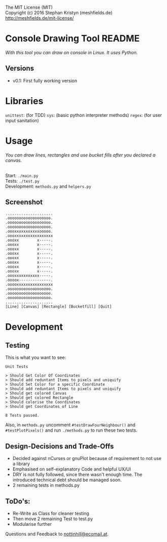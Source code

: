 The MIT License (MIT) <br>
Copyright (c) 2016 Stephan Kristyn (meshfields.de) <br>
http://meshfields.de/mit-license/ <br>

# Console Drawing Tool README

*With this tool you can draw on console in Linux. It uses Python.*

## Versions

- v0.1: First fully working version

# Libraries

`unittest`: (for TDD)
`sys`: (basic python interpreter methods)
`regex`: (for user input sanitation)

# Usage

*You can draw lines, rectangles and use bucket fills after you declared a canvas.*<br><br>

Start: `./main.py` <br>
Tests: `./test.py` <br>
Development: `methods.py` and `helpers.py` <br>


## Screenshot

    .....................
    .ooooooooooooooooooo.
    .ooooooooooooooooooo.
    .ooooooooooooooooooo.
    .oooxxxxxxxxxxxooooo.
    .oooxxxxxxxxxxxxxxxxx
    .oooxx        x-----.
    .oooxx        x-----.
    .oooxx        x-----.
    .oooxx        x-----.
    .oooxx        x-----.
    .oooxx        x-----.
    .oooxx        x-----.
    .oooxx        x-----.
    .oooxxxxxxxxxxx-----.
    .oooox--------------.
    .ooooxxxxxxxxxxxxxxxx
    .ooooooooooooooooooo.
    .ooooooooooooooooooo.
    .ooooooooooooooooooo.
    .....................
    [Line] [Canvas] [Rectangle] [Bucketfill] [Quit]


# Development

## Testing

This is what you want to see: <br>

    Unit Tests

    > Should Get Color Of Coordinates
    > Should add reduntant Items to pixels and uniquify
    > Should Set Color for a specific Coordinate
    > Should add reduntant Items to pixels and uniquify
    > Should get colored Canvas
    > Should get colored Rectangle
    > Should colorise the Coordinates
    > Should get Coordinates of Line

    8 Tests passed.

Also, in `methods.py` uncomment `#testDrawFourNeighbour()` and `#testPlotPixels()` and run `./methods.py` to run these two tests.


## Design-Decisions and Trade-Offs

- Decided against nCurses or gnuPlot because of requirement to not use a library
- Emphasised on self-explanatory Code and helpful UX/UI
- DRY is not fully followed, since there wasn't enough time. The introduced technical debt should be managed soon.
- 2 remaining tests in methods.py

## ToDo's: 

- Re-Write as Class for cleaner testing
- Then move 2 remaining Test to test.py
- Modularise further

Questions and Feedback to nottinhill@ecomail.at.